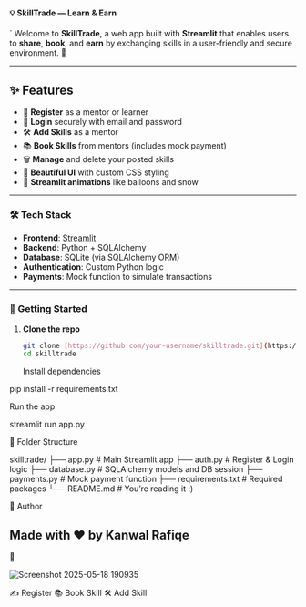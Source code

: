 #### 💡 SkillTrade — Learn & Earn

`
Welcome to **SkillTrade**, a web app built with **Streamlit** that enables users to **share**, **book**, and **earn** by exchanging skills in a user-friendly and secure environment. 🚀

---

## ✨ Features

- 📝 **Register** as a mentor or learner
- 🔐 **Login** securely with email and password
- 🛠️ **Add Skills** as a mentor
- 📚 **Book Skills** from mentors (includes mock payment)
- 🗑️ **Manage** and delete your posted skills
- 🎨 **Beautiful UI** with custom CSS styling
- 🎈 **Streamlit animations** like balloons and snow

---

### 🛠️ Tech Stack

- **Frontend**: [Streamlit](https://kanwalrafique-q-3-class-9-assignment-skillswapapp-o2lhm8.streamlit.app/)
- **Backend**: Python + SQLAlchemy
- **Database**: SQLite (via SQLAlchemy ORM)
- **Authentication**: Custom Python logic
- **Payments**: Mock function to simulate transactions

---

### 🚀 Getting Started

1. **Clone the repo**  
   ```bash
   git clone [https://github.com/your-username/skilltrade.git](https://github.com/KanwalRafique/Q-3-Class-9-Assignment/tree/main)
   cd skilltrade
   ```

   Install dependencies

pip install -r requirements.txt

Run the app

streamlit run app.py

📂 Folder Structure


skilltrade/
├── app.py               # Main Streamlit app
├── auth.py              # Register & Login logic
├── database.py          # SQLAlchemy models and DB session
├── payments.py          # Mock payment function
├── requirements.txt     # Required packages
└── README.md            # You’re reading it :)

👤 Author

## Made with ❤️ by Kanwal Rafiqe

📸 

![Screenshot 2025-05-18 190935](https://github.com/user-attachments/assets/57f9a5bf-8af5-45c6-9026-efb4db94ca2a)

✍️ Register	📚 Book Skill	🛠️ Add Skill


